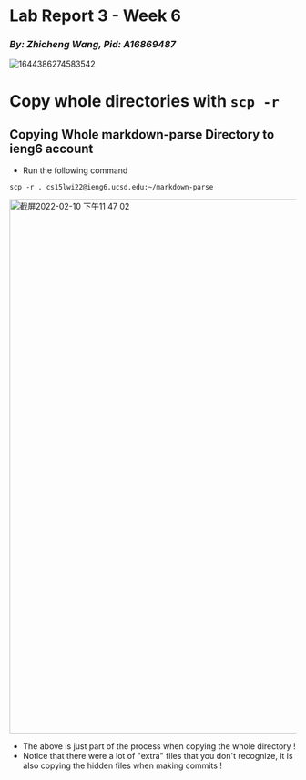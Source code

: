 # **Lab Report 3 - Week 6**
### _By: Zhicheng Wang, Pid: A16869487_

![1644386274583542](https://user-images.githubusercontent.com/97211608/153555814-bc088786-6921-431d-9690-c4838356807a.jpg)

# **Copy whole directories with `scp -r`**

## Copying Whole markdown-parse Directory to ieng6 account

- Run the following command
```
scp -r . cs15lwi22@ieng6.ucsd.edu:~/markdown-parse
```

<img width="938" alt="截屏2022-02-10 下午11 47 02" src="https://user-images.githubusercontent.com/97211608/153554535-776cae66-111e-4919-965e-28884e698b71.png">

- The above is just part of the process when copying the whole directory ! 
- Notice that there were a lot of "extra" files that you don't recognize, it is also copying the hidden files when making commits !
